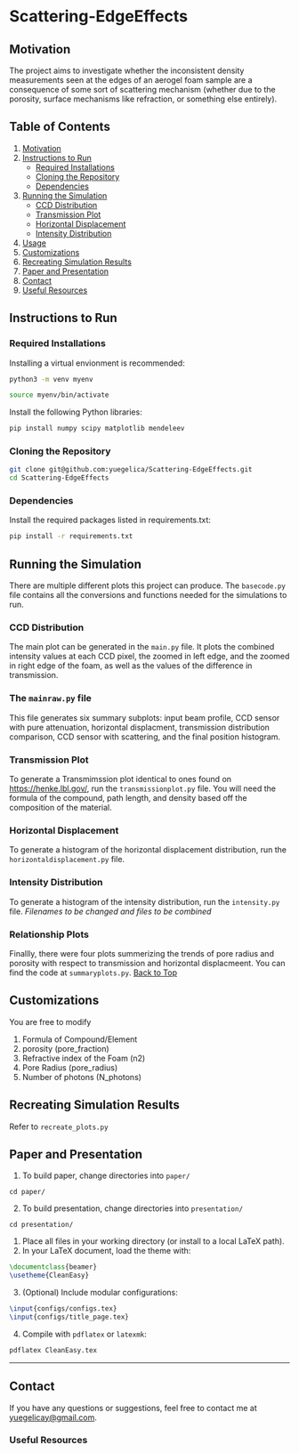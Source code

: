 # Scattering-EdgeEffects
## Motivation
The project aims to investigate whether the inconsistent density measurements seen at the edges of an aerogel foam sample are a consequence of some sort of scattering mechanism (whether due to the porosity, surface mechanisms like refraction, or something else entirely). 
## Table of Contents
1. [Motivation](#motivation)  
2. [Instructions to Run](#instructions-to-run)  
   - [Required Installations](#required-installations)  
   - [Cloning the Repository](#cloning-the-repository)  
   - [Dependencies](#dependencies)  
3. [Running the Simulation](#running-the-simulation)  
   - [CCD Distribution](#ccd-distribution)  
   - [Transmission Plot](#transmission-plot)  
   - [Horizontal Displacement](#horizontal-displacement)  
   - [Intensity Distribution](#intensity-distribution)  
4. [Usage](#usage)  
5. [Customizations](#customizations)  
6. [Recreating Simulation Results](#recreating-simulation-results)  
7. [Paper and Presentation](#paper-and-presentation)  
8. [Contact](#contact)  
9. [Useful Resources](#useful-resources)
## Instructions to Run
### Required Installations
Installing a virtual envionment is recommended:
```bash
python3 -m venv myenv
```
```bash
source myenv/bin/activate
```
Install the following Python libraries:

```bash
pip install numpy scipy matplotlib mendeleev
```
### Cloning the Repository
```bash
git clone git@github.com:yuegelica/Scattering-EdgeEffects.git
cd Scattering-EdgeEffects
```
### Dependencies
Install the required packages listed in requirements.txt:
```bash
pip install -r requirements.txt
```

## Running the Simulation
There are multiple different plots this project can produce. The `basecode.py` file contains all the conversions and functions needed for the simulations to run.
### CCD Distribution
The main plot can be generated in the `main.py` file. It plots the combined intensity values at each CCD pixel, the zoomed in left edge, and the zoomed in right edge of the foam, as well as the values of the difference in transmission. 
### The `mainraw.py` file
This file generates six summary subplots: input beam profile, CCD sensor with pure attenuation, horizontal displacment, transmission distribution comparison, CCD sensor with scattering, and the final position histogram.   
### Transmission Plot
To generate a Transmimssion plot identical to ones found on https://henke.lbl.gov/, run the `transmissionplot.py` file. You will need the formula of the compound, path length, and density based off the composition of the material. 
### Horizontal Displacement
To generate a histogram of the horizontal displacement distribution, run the `horizontaldisplacement.py` file. 
### Intensity Distribution
To generate a histogram of the intensity distribution, run the `intensity.py` file. 
*Filenames to be changed and files to be combined*
### Relationship Plots
Finallly, there were four plots summerizing the trends of pore radius and porosity with respect to transmission and horizontal displacmeent. You can find the code at `summaryplots.py`.
[Back to Top](#table-of-contents)
## Customizations
You are free to modify
1. Formula of Compound/Element
2. porosity (pore_fraction)
3. Refractive index of the Foam (n2)
4. Pore Radius (pore_radius)
5. Number of photons (N_photons)
## Recreating Simulation Results
Refer to `recreate_plots.py`
## Paper and Presentation
1. To build paper, change directories into `paper/`
```
cd paper/
```
2. To build presentation, change directories into `presentation/`
```
cd presentation/
```
1. Place all files in your working directory (or install to a local LaTeX path).
2. In your LaTeX document, load the theme with:

```latex
\documentclass{beamer}
\usetheme{CleanEasy}
```

3. (Optional) Include modular configurations:

```latex
\input{configs/configs.tex}
\input{configs/title_page.tex}
```

4. Compile with `pdflatex` or `latexmk`:

```bash
pdflatex CleanEasy.tex
```

---
## Contact
If you have any questions or suggestions, feel free to contact me at yuegelicay@gmail.com.

### Useful Resources

